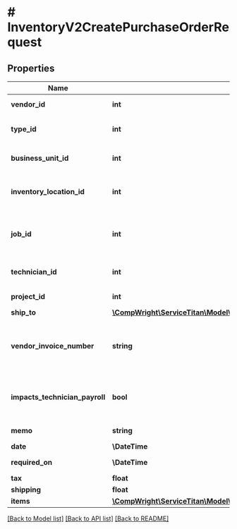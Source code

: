 # # InventoryV2CreatePurchaseOrderRequest

## Properties

Name | Type | Description | Notes
------------ | ------------- | ------------- | -------------
**vendor_id** | **int** | Id of the vendor for this PO |
**type_id** | **int** | Id of the purchase order type for this PO |
**business_unit_id** | **int** | Id of the business unit for this PO |
**inventory_location_id** | **int** | Id of the inventory location for this PO |
**job_id** | **int** | Id of the job for this PO, if not specified non-job PO will be created | [optional]
**technician_id** | **int** | Id of the technician for this PO | [optional]
**project_id** | **int** | Id of the project for this PO | [optional]
**ship_to** | [**\CompWright\ServiceTitan\Model\InventoryV2CreatePurchaseOrderRequestShipTo**](InventoryV2CreatePurchaseOrderRequestShipTo.md) |  |
**vendor_invoice_number** | **string** | Optional vendor invoice number, you should provide it for auto-received POs | [optional]
**impacts_technician_payroll** | **bool** | Indicates whether this PO will impact technician&#39;s payroll |
**memo** | **string** | Summary/memo for this PO | [optional]
**date** | **\DateTime** | PO date |
**required_on** | **\DateTime** | PO Required On date |
**tax** | **float** | Tax |
**shipping** | **float** | Shipping cost |
**items** | [**\CompWright\ServiceTitan\Model\InventoryV2CreatePurchaseOrderItemRequest[]**](InventoryV2CreatePurchaseOrderItemRequest.md) | List of PO items |

[[Back to Model list]](../../README.md#models) [[Back to API list]](../../README.md#endpoints) [[Back to README]](../../README.md)
